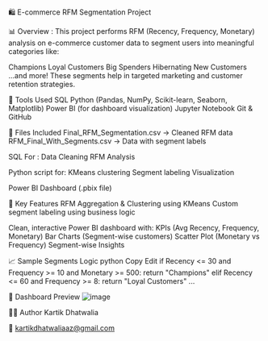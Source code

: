 🛍️ E-commerce RFM Segmentation Project


📊 Overview : 
This project performs RFM (Recency, Frequency, Monetary) analysis on e-commerce customer data to segment users into meaningful categories like:

Champions
Loyal Customers
Big Spenders
Hibernating
New Customers
...and more!
These segments help in targeted marketing and customer retention strategies.

🔧 Tools Used
SQL
Python (Pandas, NumPy, Scikit-learn, Seaborn, Matplotlib)
Power BI (for dashboard visualization)
Jupyter Notebook 
Git & GitHub

📁 Files Included
Final_RFM_Segmentation.csv → Cleaned RFM data
RFM_Final_With_Segments.csv → Data with segment labels

SQL For : 
Data Cleaning 
RFM Analysis 

Python script for:
KMeans clustering
Segment labeling
Visualization

Power BI Dashboard (.pbix file)

📌 Key Features
RFM Aggregation & Clustering using KMeans
Custom segment labeling using business logic

Clean, interactive Power BI dashboard with:
KPIs (Avg Recency, Frequency, Monetary)
Bar Charts (Segment-wise customers)
Scatter Plot (Monetary vs Frequency)
Segment-wise Insights

📈 Sample Segments Logic
python
Copy
Edit
if Recency <= 30 and Frequency >= 10 and Monetary >= 500:
    return "Champions"
elif Recency <= 60 and Frequency >= 8:
    return "Loyal Customers"
...


📸 Dashboard Preview
![image](https://github.com/user-attachments/assets/90f93973-4f4e-4935-8e21-df7971b6ae9d)


🙋‍♂️ Author
Kartik Dhatwalia

📧 kartikdhatwaliaaz@gmail.com
